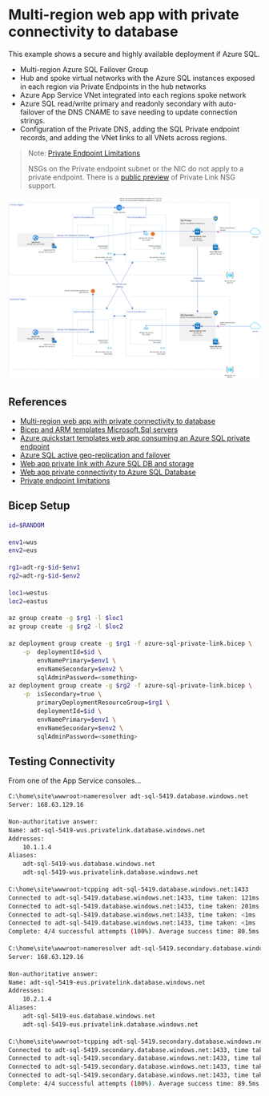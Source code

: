 # Multi-region web app with private connectivity to database

This example shows a secure and highly available deployment if Azure SQL.

* Multi-region Azure SQL Failover Group
* Hub and spoke virtual networks with the Azure SQL instances exposed in each region via Private Endpoints in the hub networks
* Azure App Service VNet integrated into each regions spoke network
* Azure SQL read/write primary and readonly secondary with auto-failover of the DNS CNAME to save needing to update connection strings.
* Configuration of the Private DNS, adding the SQL Private endpoint records, and adding the VNet links to all VNets across regions.

> Note: [Private Endpoint Limitations](https://docs.microsoft.com/en-us/azure/private-link/private-endpoint-overview#limitations)
>
> NSGs on the Private endpoint subnet or the NIC do not apply to a private endpoint. There is a [public preview](https://azure.microsoft.com/en-us/updates/public-preview-of-private-link-network-security-group-support/) of Private Link NSG support.

![Azure SQL Private Link](.assets/azure-sql-private-link.png)

## References

* [Multi-region web app with private connectivity to database](https://docs.microsoft.com/en-us/azure/architecture/example-scenario/sql-failover/app-service-private-sql-multi-region)
* [Bicep and ARM templates Microsoft.Sql servers](https://docs.microsoft.com/en-us/azure/templates/microsoft.sql/servers?tabs=bicep)
* [Azure quickstart templates web app consuming an Azure SQL private endpoint](https://github.com/Azure/azure-quickstart-templates/tree/master/demos/private-endpoint-sql-from-appservice)
* [Azure SQL active geo-replication and failover](https://docs.microsoft.com/en-us/azure/azure-sql/database/active-geo-replication-configure-portal?view=azuresql&tabs=azure-cli)
* [Web app private link with Azure SQL DB and storage](https://azure.microsoft.com/en-gb/resources/templates/web-app-regional-vnet-private-endpoint-sql-storage/)
* [Web app private connectivity to Azure SQL Database](https://docs.microsoft.com/en-us/azure/architecture/example-scenario/private-web-app/private-web-app#deploy-this-scenario)
* [Private endpoint limitations](https://docs.microsoft.com/en-us/azure/private-link/private-endpoint-overview#limitations)

## Bicep Setup

```sh
id=$RANDOM

env1=wus
env2=eus

rg1=adt-rg-$id-$env1
rg2=adt-rg-$id-$env2

loc1=westus
loc2=eastus

az group create -g $rg1 -l $loc1
az group create -g $rg2 -l $loc2

az deployment group create -g $rg1 -f azure-sql-private-link.bicep \
    -p  deploymentId=$id \
        envNamePrimary=$env1 \
        envNameSecondary=$env2 \
        sqlAdminPassword=<something>
az deployment group create -g $rg2 -f azure-sql-private-link.bicep \
    -p  isSecondary=true \
        primaryDeploymentResourceGroup=$rg1 \
        deploymentId=$id \
        envNamePrimary=$env1 \
        envNameSecondary=$env2 \
        sqlAdminPassword=<something>
```

## Testing Connectivity

From one of the App Service consoles...

```sh
C:\home\site\wwwroot>nameresolver adt-sql-5419.database.windows.net
Server: 168.63.129.16

Non-authoritative answer:
Name: adt-sql-5419-wus.privatelink.database.windows.net
Addresses:
	10.1.1.4
Aliases:
	adt-sql-5419-wus.database.windows.net
	adt-sql-5419-wus.privatelink.database.windows.net

C:\home\site\wwwroot>tcpping adt-sql-5419.database.windows.net:1433
Connected to adt-sql-5419.database.windows.net:1433, time taken: 121ms
Connected to adt-sql-5419.database.windows.net:1433, time taken: 201ms
Connected to adt-sql-5419.database.windows.net:1433, time taken: <1ms
Connected to adt-sql-5419.database.windows.net:1433, time taken: <1ms
Complete: 4/4 successful attempts (100%). Average success time: 80.5ms

C:\home\site\wwwroot>nameresolver adt-sql-5419.secondary.database.windows.net
Server: 168.63.129.16

Non-authoritative answer:
Name: adt-sql-5419-eus.privatelink.database.windows.net
Addresses:
	10.2.1.4
Aliases:
	adt-sql-5419-eus.database.windows.net
	adt-sql-5419-eus.privatelink.database.windows.net

C:\home\site\wwwroot>tcpping adt-sql-5419.secondary.database.windows.net:1433
Connected to adt-sql-5419.secondary.database.windows.net:1433, time taken: 170ms
Connected to adt-sql-5419.secondary.database.windows.net:1433, time taken: 63ms
Connected to adt-sql-5419.secondary.database.windows.net:1433, time taken: 62ms
Connected to adt-sql-5419.secondary.database.windows.net:1433, time taken: 63ms
Complete: 4/4 successful attempts (100%). Average success time: 89.5ms
```
